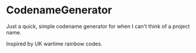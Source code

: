 # CodenameGenerator
 Just a quick, simple codename generator for when I can't think of a project name.

Inspired by UK wartime rainbow codes.